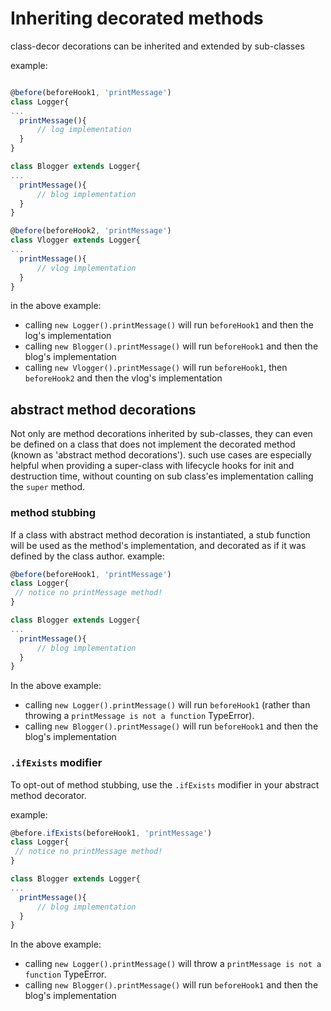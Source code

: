 # Inheriting decorated methods

class-decor decorations can be inherited and extended by sub-classes

example:
```ts

@before(beforeHook1, 'printMessage')
class Logger{
...
  printMessage(){
      // log implementation
  }
}

class Blogger extends Logger{
...
  printMessage(){
      // blog implementation
  }
}

@before(beforeHook2, 'printMessage')
class Vlogger extends Logger{
...
  printMessage(){
      // vlog implementation
  }
}

```
in the above example:
 - calling `new Logger().printMessage()` will run `beforeHook1` and then the log's implementation
 - calling `new Blogger().printMessage()` will run `beforeHook1` and then the blog's implementation
 - calling `new Vlogger().printMessage()` will run `beforeHook1`, then `beforeHook2` and then the vlog's implementation
 
 
## abstract method decorations 

Not only are method decorations inherited by sub-classes, 
they can even be defined on a class that does not implement the decorated method (known as 'abstract method decorations').
such use cases are especially helpful when providing a super-class with lifecycle hooks for init and destruction time, 
without counting on sub class'es implementation calling the `super` method.

### method stubbing
If a class with abstract method decoration is instantiated, 
a stub function will be used as the method's implementation, and decorated as if it was defined by the class author.
example:
```ts
@before(beforeHook1, 'printMessage')
class Logger{
 // notice no printMessage method!
}

class Blogger extends Logger{
...
  printMessage(){
      // blog implementation
  }
}
```
In the above example:
 - calling `new Logger().printMessage()` will run `beforeHook1` (rather than throwing a `printMessage is not a function` TypeError).
 - calling `new Blogger().printMessage()` will run `beforeHook1` and then the blog's implementation

### `.ifExists` modifier

To opt-out of method stubbing, use the `.ifExists` modifier in your abstract method decorator.

example:
```ts
@before.ifExists(beforeHook1, 'printMessage')
class Logger{
 // notice no printMessage method!
}

class Blogger extends Logger{
...
  printMessage(){
      // blog implementation
  }
}
```
In the above example:
 - calling `new Logger().printMessage()` will throw a `printMessage is not a function` TypeError.
 - calling `new Blogger().printMessage()` will run `beforeHook1` and then the blog's implementation

